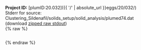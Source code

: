 **Project ID:** [plumID:20.032]({{ '/' | absolute_url }}eggs/20/032/)  
Stderr for source:  Clustering_Sildenafil/solids_setup/solid_analysis/plumed74.dat   
(download [zipped raw stdout](plumed74.dat.plumed.stdout.txt.zip))  
{% raw %}
<pre>
</pre>
{% endraw %}
